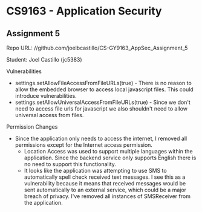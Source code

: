 # CS9163 - Application Security 
## Assignment 5

Repo URL: //github.com/joelbcastillo/CS-GY9163_AppSec_Assignment_5

Student: Joel Castillo (jc5383)

Vulnerabilities
- settings.setAllowFileAccessFromFileURLs(true) - There is no reason to allow the embedded browser to access local javascript files. This could introduce vulnerabilities. 
- settings.setAllowUniversalAccessFromFileURLs(true) - Since we don't need to access file urls for javascript we also shouldn't need to allow universal access from files.

Permission Changes
- Since the application only needs to access the internet, I removed all permissions except for the Internet access permission. 
  - Location Access was used to support multiple languages within the application. Since the backend service only supports English there is no need to support this functionality. 
  - It looks like the application was attempting to use SMS to automatically spell check received text messages. I see this as a vulnerability because it means that received messages would be sent automatically to an external service, which could be a major breach of privacy. I've removed all instances of SMSReceiver from the application.